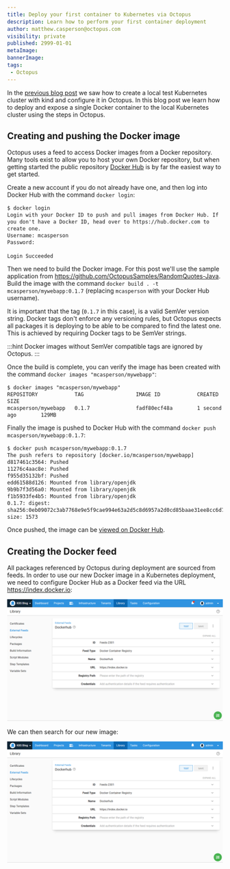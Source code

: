 ```yaml
---
title: Deploy your first container to Kubernetes via Octopus
description: Learn how to perform your first container deployment
author: matthew.casperson@octopus.com
visibility: private
published: 2999-01-01
metaImage: 
bannerImage: 
tags:
 - Octopus
---
```


In the [previous blog post](/blog/2020-06/getting-started-with-kind-and-octopus/index.md) we saw how to create a local test Kubernetes cluster with kind and configure it in Octopus. In this blog post we learn how to deploy and expose a single Docker container to the local Kubernetes cluster using the steps in Octopus.

## Creating and pushing the Docker image

Octopus uses a feed to access Docker images from a Docker repository. Many tools exist to allow you to host your own Docker repository, but when getting started the public repository [Docker Hub](https://hub.docker.com/) is by far the easiest way to get started.

Create a new account if you do not already have one, and then log into Docker Hub with the command `docker login`:

```
$ docker login
Login with your Docker ID to push and pull images from Docker Hub. If you don't have a Docker ID, head over to https://hub.docker.com to create one.
Username: mcasperson
Password:

Login Succeeded
```

Then we need to build the Docker image. For this post we'll use the sample application from https://github.com/OctopusSamples/RandomQuotes-Java. Build the image with the command `docker build . -t mcasperson/mywebapp:0.1.7` (replacing `mcasperson` with your Docker Hub username). 

It is important that the tag (`0.1.7` in this case), is a valid SemVer version string. Docker tags don't enforce any versioning rules, but Octopus expects all packages it is deploying to be able to be compared to find the latest one. This is achieved by requiring Docker tags to be SemVer strings.

:::hint
Docker images without SemVer compatible tags are ignored by Octopus.
:::

Once the build is complete, you can verify the image has been created with the command `docker images "mcasperson/mywebapp"`:

```
$ docker images "mcasperson/mywebapp"
REPOSITORY            TAG                 IMAGE ID            CREATED             SIZE
mcasperson/mywebapp   0.1.7               fadf80ecf48a        1 second ago        129MB
```

Finally the image is pushed to Docker Hub with the command `docker push mcasperson/mywebapp:0.1.7`:

```
$ docker push mcasperson/mywebapp:0.1.7
The push refers to repository [docker.io/mcasperson/mywebapp]
d817461c3564: Pushed
11276c4aac8e: Pushed
f955d35132bf: Pushed
edd61588d126: Mounted from library/openjdk
9b9b7f3d56a0: Mounted from library/openjdk
f1b5933fe4b5: Mounted from library/openjdk
0.1.7: digest: sha256:0eb09072c3ab7768e9e5f9cae994e63a2d5c8d6957a2d0cd85baae31ee8cc6d7 size: 1573
```

Once pushed, the image can be [viewed on Docker Hub](https://hub.docker.com/r/mcasperson/mywebapp).

## Creating the Docker feed

All packages referenced by Octopus during deployment are sourced from feeds. In order to use our new Docker image in a Kubernetes deployment, we need to configure Docker Hub as a Docker feed via the URL https://index.docker.io:

![](dockerhub-feed.png "width=500")

We can then search for our new image:

![](search-result.png "width=500")